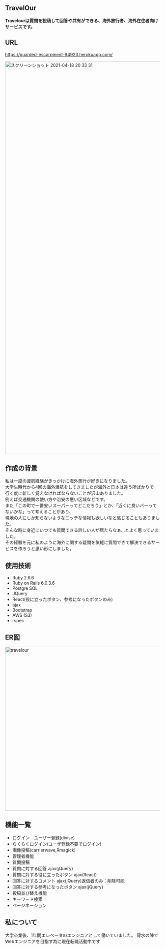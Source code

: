 ## TravelOur

**Travelourは質問を投稿して回答や共有ができる、海外旅行者、海外在住者向けサービスです。**

## URL
https://guarded-escarpment-94923.herokuapp.com/

<img width="1277" alt="スクリーンショット 2021-04-18 20 33 31" src="https://user-images.githubusercontent.com/73025214/115144062-7f31d980-a085-11eb-9636-ec7aefdb5b2c.png">

## 作成の背景
私は一度の渡航経験がきっかけに海外旅行が好きになりました。  
大学生時代から4回の海外渡航をしてきましたが海外と日本は違う所ばかりで  
行く度に新しく覚えなければならないことが沢山ありました。  
例えば交通機関の使い方や治安の悪い区域などです。  
また「この町で一番安いスーパーってどこだろう」とか、「近くに良いバーってないかな」って考えることがあり、  
現地の人にしか知らないようなニッチな情報も欲しいなと感じることもありました。  
そんな時に身近にいつでも質問できる詳しい人が居たらなぁ…とよく思っていました。  
その経験を元に私のように海外に関する疑問を気軽に質問できて解決できるサービスを作ろうと思い形にしました。

## 使用技術
* Ruby 2.6.6
* Ruby on Rails 6.0.3.6
* Postgre SQL
* JQuery
* React(役に立ったボタン、参考になったボタンのみ)
* ajax
* Bootstrap
* AWS (S3)
* rspec

## ER図
<img width="533" alt="travelour" src="https://user-images.githubusercontent.com/73025214/115192832-4bf35700-a126-11eb-9ee4-cb5252c75457.png">


## 機能一覧
* ログイン　ユーザー登録(divise)
* らくらくログイン(ユーザ登録不要でログイン)
* 画像投稿(carrierwave,Rmagick)
* 管理者機能
* 質問投稿
* 質問に対する回答 ajax(jQuery)
* 質問に対する役に立ったボタン ajax(React)
* 回答に対するコメント ajax(jQuery)返信者のみ：削除可能
* 回答に対する参考になったボタン ajax(jQuery)
* 投稿並び替え機能
* キーワード検索
* ページネーション

## 私について
大学卒業後、1年間エレベータのエンジニアとして働いていました。
背水の陣でWebエンジニアを目指す為に現在転職活動中です
